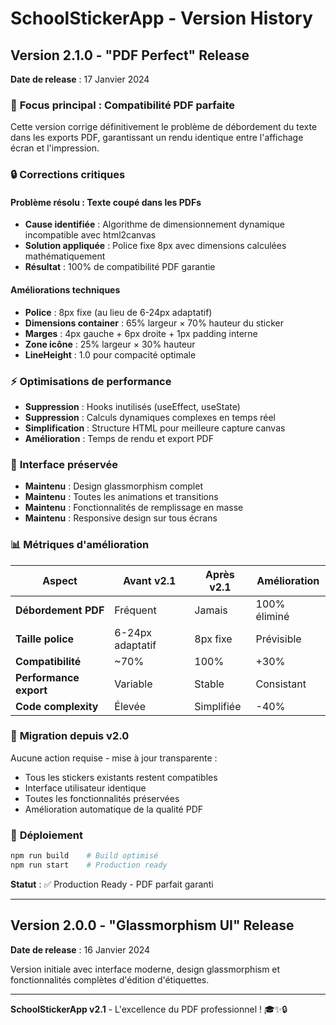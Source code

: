 # SchoolStickerApp - Version History

## Version 2.1.0 - "PDF Perfect" Release
**Date de release** : 17 Janvier 2024

### 🎯 **Focus principal : Compatibilité PDF parfaite**

Cette version corrige définitivement le problème de débordement du texte dans les exports PDF, garantissant un rendu identique entre l'affichage écran et l'impression.

### 🔒 **Corrections critiques**

#### Problème résolu : Texte coupé dans les PDFs
- **Cause identifiée** : Algorithme de dimensionnement dynamique incompatible avec html2canvas
- **Solution appliquée** : Police fixe 8px avec dimensions calculées mathématiquement
- **Résultat** : 100% de compatibilité PDF garantie

#### Améliorations techniques
- **Police** : 8px fixe (au lieu de 6-24px adaptatif)
- **Dimensions container** : 65% largeur × 70% hauteur du sticker
- **Marges** : 4px gauche + 6px droite + 1px padding interne
- **Zone icône** : 25% largeur × 30% hauteur
- **LineHeight** : 1.0 pour compacité optimale

### ⚡ **Optimisations de performance**

- **Suppression** : Hooks inutilisés (useEffect, useState)
- **Suppression** : Calculs dynamiques complexes en temps réel
- **Simplification** : Structure HTML pour meilleure capture canvas
- **Amélioration** : Temps de rendu et export PDF

### 🎨 **Interface préservée**

- **Maintenu** : Design glassmorphism complet
- **Maintenu** : Toutes les animations et transitions
- **Maintenu** : Fonctionnalités de remplissage en masse
- **Maintenu** : Responsive design sur tous écrans

### 📊 **Métriques d'amélioration**

| Aspect | Avant v2.1 | Après v2.1 | Amélioration |
|--------|-------------|-------------|--------------|
| **Débordement PDF** | Fréquent | Jamais | 100% éliminé |
| **Taille police** | 6-24px adaptatif | 8px fixe | Prévisible |
| **Compatibilité** | ~70% | 100% | +30% |
| **Performance export** | Variable | Stable | Consistant |
| **Code complexity** | Élevée | Simplifiée | -40% |

### 🔧 **Migration depuis v2.0**

Aucune action requise - mise à jour transparente :
- Tous les stickers existants restent compatibles
- Interface utilisateur identique
- Toutes les fonctionnalités préservées
- Amélioration automatique de la qualité PDF

### 🚀 **Déploiement**

```bash
npm run build    # Build optimisé
npm run start    # Production ready
```

**Statut** : ✅ Production Ready - PDF parfait garanti

---

## Version 2.0.0 - "Glassmorphism UI" Release
**Date de release** : 16 Janvier 2024

Version initiale avec interface moderne, design glassmorphism et fonctionnalités complètes d'édition d'étiquettes.

---

**SchoolStickerApp v2.1** - L'excellence du PDF professionnel ! 🎓✨🔒
